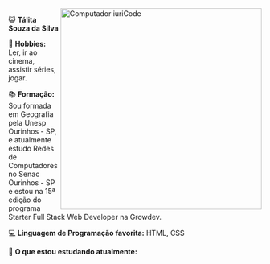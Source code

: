 <img src="https://raw.githubusercontent.com/talizz/README.md/main/2bcc0e11960ebe99ec2c4d402328a970.gif" min-width="400px" max-width="400px" width="400px" align="right" alt="Computador iuriCode">

<p align="left">
  😺 <strong>Tálita Souza da Silva</strong>
</p>

<p align="left">
  🦄 <strong>Hobbies:</strong> Ler, ir ao cinema, assistir séries, jogar.
</p>

<p align="left">
  📚 <strong>Formação:</strong> Sou formada em Geografia pela Unesp Ourinhos - SP,
  e atualmente estudo Redes de Computadores no Senac Ourinhos - SP e estou na 15ª edição do programa
  Starter Full Stack Web Developer na Growdev.
</p>

<p align="left">
  💻 <strong>Linguagem de Programação favorita:</strong> HTML, CSS
</p>

<p align="left">
  📂 <strong>O que estou estudando atualmente:</strong>
</p>
